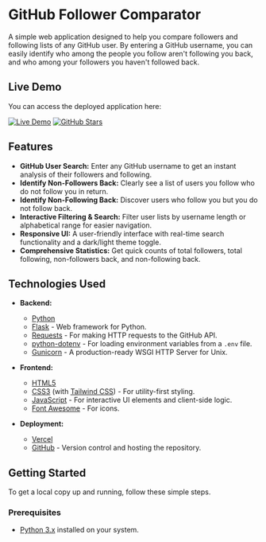 # GitHub Follower Comparator

A simple web application designed to help you compare followers and following lists of any GitHub user. By entering a GitHub username, you can easily identify who among the people you follow aren't following you back, and who among your followers you haven't followed back.

## Live Demo

You can access the deployed application here:

[![Live Demo](https://img.shields.io/badge/Live_Demo-00C7B7?logo=netlify)](https://github-compare-web.vercel.app/)
[![GitHub Stars](https://img.shields.io/github/stars/RissMorisson/GithubCompareWeb?style=social)](https://github.com/RissMorisson/GithubCompareWeb/stargazers)

## Features

* **GitHub User Search:** Enter any GitHub username to get an instant analysis of their followers and following.
* **Identify Non-Followers Back:** Clearly see a list of users you follow who do not follow you in return.
* **Identify Non-Following Back:** Discover users who follow you but you do not follow back.
* **Interactive Filtering & Search:** Filter user lists by username length or alphabetical range for easier navigation.
* **Responsive UI:** A user-friendly interface with real-time search functionality and a dark/light theme toggle.
* **Comprehensive Statistics:** Get quick counts of total followers, total following, non-followers back, and non-following back.

## Technologies Used

* **Backend:**
    * [Python](https://www.python.org/)
    * [Flask](https://flask.palletsprojects.com/) - Web framework for Python.
    * [Requests](https://requests.readthedocs.io/en/latest/) - For making HTTP requests to the GitHub API.
    * [python-dotenv](https://pypi.org/project/python-dotenv/) - For loading environment variables from a `.env` file.
    * [Gunicorn](https://gunicorn.org/) - A production-ready WSGI HTTP Server for Unix.

* **Frontend:**
    * [HTML5](https://developer.mozilla.org/en-US/docs/Web/HTML)
    * [CSS3](https://developer.mozilla.org/en-US/docs/Web/CSS) (with [Tailwind CSS](https://tailwindcss.com/)) - For utility-first styling.
    * [JavaScript](https://developer.mozilla.org/en-US/docs/Web/JavaScript) - For interactive UI elements and client-side logic.
    * [Font Awesome](https://fontawesome.com/) - For icons.

* **Deployment:**
    * [Vercel](https://vercel.com/)
    * [GitHub](https://github.com/) - Version control and hosting the repository.

## Getting Started

To get a local copy up and running, follow these simple steps.

### Prerequisites

* [Python 3.x](https://www.python.org/downloads/) installed on your system.
